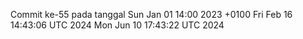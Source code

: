 Commit ke-55 pada tanggal Sun Jan 01 14:00 2023 +0100
Fri Feb 16 14:43:06 UTC 2024
Mon Jun 10 17:43:22 UTC 2024
